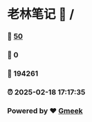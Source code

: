 # 老林笔记 :link: / 
### :page_facing_up: [50](//tag.html) 
### :speech_balloon: 0 
### :hibiscus: 194261 
### :alarm_clock: 2025-02-18 17:17:35 
### Powered by :heart: [Gmeek](https://github.com/Meekdai/Gmeek)
